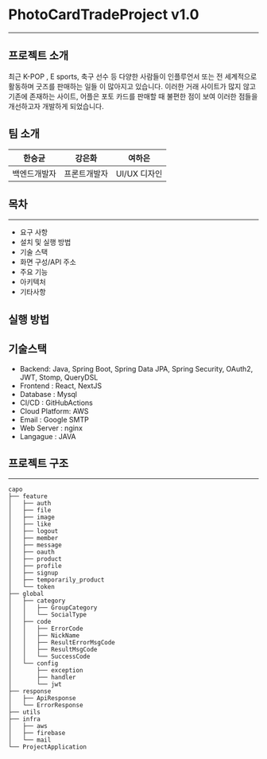 # PhotoCardTradeProject v1.0
- - -

## 프로젝트 소개 
최근 K-POP , E sports, 축구 선수 등 다양한 사람들이 인플루언서 또는 전 세계적으로 활동하며 굿즈를 판매하는 일들 이 많아지고 있습니다.
이러한 거래 사이트가 많지 않고 기존에 존재하는 사이트, 어플은 포토 카드를 판매할 때 불편한 점이 보여 이러한 점들을 개선하고자 개발하게 되었습니다.

## 팀 소개
<div align="center">

| **한승균** | **강은화** |  **여하은**  |
|:-------:|:-------:|:---------:|
| 백엔드개발자 | 프론트개발자  | UI/UX 디자인 |
</div>


## 목차
- - - 

- 요구 사항
- 설치 및 실행 방법 
- 기술 스택 
- 화면 구성/API 주소 
- 주요 기능 
- 아키텍처
- 기타사항


## 실행 방법 

## 기술스택

- Backend: Java, Spring Boot, Spring Data JPA, Spring Security, OAuth2, JWT, Stomp, QueryDSL
- Frontend : React, NextJS
- Database : Mysql
- CI/CD : GitHubActions
- Cloud Platform: AWS
- Email : Google SMTP
- Web Server : nginx
- Langague : JAVA

## 프로젝트 구조
<hr/>

```
capo
├── feature
│   ├── auth
│   ├── file
│   ├── image
│   ├── like
│   ├── logout
│   ├── member
│   ├── message
│   ├── oauth
│   ├── product
│   ├── profile
│   ├── signup
│   ├── temporarily_product
│   └── token
├── global
│   ├── category
│   │   ├── GroupCategory
│   │   └── SocialType
│   ├── code
│   │   ├── ErrorCode
│   │   ├── NickName
│   │   ├── ResultErrorMsgCode
│   │   ├── ResultMsgCode
│   │   └── SuccessCode
│   └── config
│       ├── exception
│       ├── handler
│       └── jwt
├── response
│   ├── ApiResponse
│   └── ErrorResponse
├── utils
├── infra
│   ├── aws
│   ├── firebase
│   └── mail
└── ProjectApplication
```
